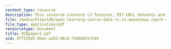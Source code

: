 ```yaml
---
content_type: resource
description: This resource contains C2 features, MIT-CBCL datasets and Caltech datasets.
file: /media/https%3A/open-learning-course-data-rc.s3.amazonaws.com/9-459-scene-understanding-symposium-spring-2006/47f229d566eea26598cd7388b87e7244_920paper2.pdf
file_type: application/pdf
resourcetype: Document
title: 920paper2.pdf
uid: 47f229d5-66ee-a265-98cd-7388b87e7244
---
```

